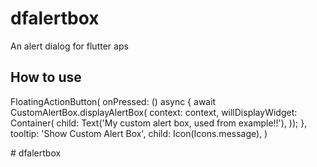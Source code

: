 # dfalertbox

An alert dialog for flutter aps

## How to use

FloatingActionButton(
  onPressed: () async {
    await CustomAlertBox.displayAlertBox(
        context: context,
        willDisplayWidget: Container(
          child: Text('My custom alert box, used from example!!'),
        ));
  },
  tooltip: 'Show Custom Alert Box',
  child: Icon(Icons.message),
)

#   d f a l e r t b o x  
 